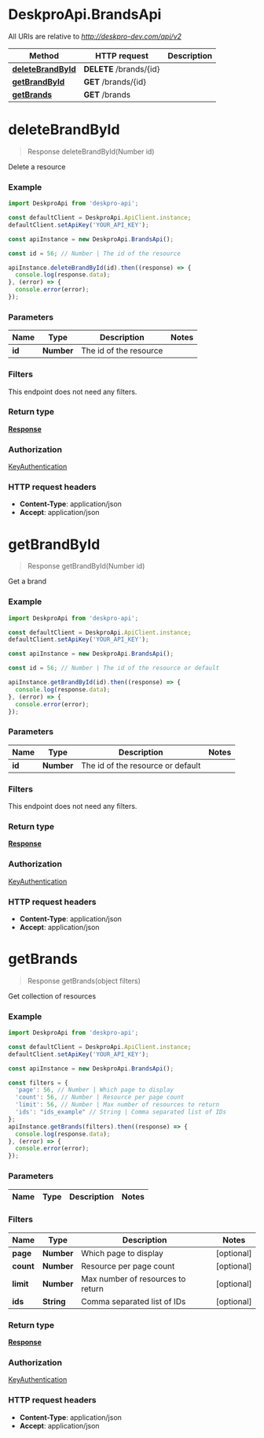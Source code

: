 # DeskproApi.BrandsApi

All URIs are relative to *http://deskpro-dev.com/api/v2*

Method | HTTP request | Description
------------- | ------------- | -------------
[**deleteBrandById**](BrandsApi.md#deleteBrandById) | **DELETE** /brands/{id} | 
[**getBrandById**](BrandsApi.md#getBrandById) | **GET** /brands/{id} | 
[**getBrands**](BrandsApi.md#getBrands) | **GET** /brands | 


<a name="deleteBrandById"></a>
# **deleteBrandById**
> Response deleteBrandById(Number id)



Delete a resource

### Example
```javascript
import DeskproApi from 'deskpro-api';

const defaultClient = DeskproApi.ApiClient.instance;
defaultClient.setApiKey('YOUR_API_KEY');

const apiInstance = new DeskproApi.BrandsApi();

const id = 56; // Number | The id of the resource

apiInstance.deleteBrandById(id).then((response) => {
  console.log(response.data);
}, (error) => {
  console.error(error);
});

```

### Parameters


Name | Type | Description  | Notes
------------- | ------------- | ------------- | -------------
 **id** | **Number**| The id of the resource |

### Filters
This endpoint does not need any filters.


### Return type

[**Response**](Response.md)

### Authorization

[KeyAuthentication](../README.md#KeyAuthentication)

### HTTP request headers

 - **Content-Type**: application/json
 - **Accept**: application/json

<a name="getBrandById"></a>
# **getBrandById**
> Response getBrandById(Number id)



Get a brand

### Example
```javascript
import DeskproApi from 'deskpro-api';

const defaultClient = DeskproApi.ApiClient.instance;
defaultClient.setApiKey('YOUR_API_KEY');

const apiInstance = new DeskproApi.BrandsApi();

const id = 56; // Number | The id of the resource or default

apiInstance.getBrandById(id).then((response) => {
  console.log(response.data);
}, (error) => {
  console.error(error);
});

```

### Parameters


Name | Type | Description  | Notes
------------- | ------------- | ------------- | -------------
 **id** | **Number**| The id of the resource or default |

### Filters
This endpoint does not need any filters.


### Return type

[**Response**](Response.md)

### Authorization

[KeyAuthentication](../README.md#KeyAuthentication)

### HTTP request headers

 - **Content-Type**: application/json
 - **Accept**: application/json

<a name="getBrands"></a>
# **getBrands**
> Response getBrands(object filters)



Get collection of resources

### Example
```javascript
import DeskproApi from 'deskpro-api';

const defaultClient = DeskproApi.ApiClient.instance;
defaultClient.setApiKey('YOUR_API_KEY');

const apiInstance = new DeskproApi.BrandsApi();

const filters = { 
  'page': 56, // Number | Which page to display
  'count': 56, // Number | Resource per page count
  'limit': 56, // Number | Max number of resources to return
  'ids': "ids_example" // String | Comma separated list of IDs
};
apiInstance.getBrands(filters).then((response) => {
  console.log(response.data);
}, (error) => {
  console.error(error);
});

```

### Parameters


Name | Type | Description  | Notes
------------- | ------------- | ------------- | -------------

### Filters


Name | Type | Description  | Notes
------------- | ------------- | ------------- | -------------
 **page** | **Number**| Which page to display | [optional]
 **count** | **Number**| Resource per page count | [optional]
 **limit** | **Number**| Max number of resources to return | [optional]
 **ids** | **String**| Comma separated list of IDs | [optional]

### Return type

[**Response**](Response.md)

### Authorization

[KeyAuthentication](../README.md#KeyAuthentication)

### HTTP request headers

 - **Content-Type**: application/json
 - **Accept**: application/json

